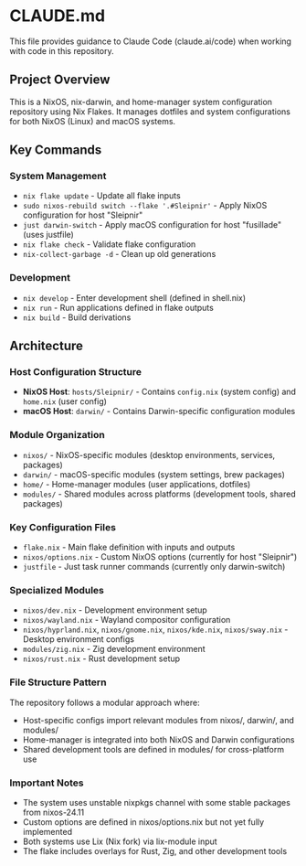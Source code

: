 # CLAUDE.md

This file provides guidance to Claude Code (claude.ai/code) when working with code in this repository.

## Project Overview

This is a NixOS, nix-darwin, and home-manager system configuration repository using Nix Flakes. It manages dotfiles and system configurations for both NixOS (Linux) and macOS systems.

## Key Commands

### System Management
- `nix flake update` - Update all flake inputs
- `sudo nixos-rebuild switch --flake '.#Sleipnir'` - Apply NixOS configuration for host "Sleipnir"
- `just darwin-switch` - Apply macOS configuration for host "fusillade" (uses justfile)
- `nix flake check` - Validate flake configuration
- `nix-collect-garbage -d` - Clean up old generations

### Development
- `nix develop` - Enter development shell (defined in shell.nix)
- `nix run` - Run applications defined in flake outputs
- `nix build` - Build derivations

## Architecture

### Host Configuration Structure
- **NixOS Host**: `hosts/Sleipnir/` - Contains `config.nix` (system config) and `home.nix` (user config)
- **macOS Host**: `darwin/` - Contains Darwin-specific configuration modules

### Module Organization
- `nixos/` - NixOS-specific modules (desktop environments, services, packages)
- `darwin/` - macOS-specific modules (system settings, brew packages)
- `home/` - Home-manager modules (user applications, dotfiles)
- `modules/` - Shared modules across platforms (development tools, shared packages)

### Key Configuration Files
- `flake.nix` - Main flake definition with inputs and outputs
- `nixos/options.nix` - Custom NixOS options (currently for host "Sleipnir")
- `justfile` - Just task runner commands (currently only darwin-switch)

### Specialized Modules
- `nixos/dev.nix` - Development environment setup
- `nixos/wayland.nix` - Wayland compositor configuration
- `nixos/hyprland.nix`, `nixos/gnome.nix`, `nixos/kde.nix`, `nixos/sway.nix` - Desktop environment configs
- `modules/zig.nix` - Zig development environment
- `nixos/rust.nix` - Rust development setup

### File Structure Pattern
The repository follows a modular approach where:
- Host-specific configs import relevant modules from nixos/, darwin/, and modules/
- Home-manager is integrated into both NixOS and Darwin configurations
- Shared development tools are defined in modules/ for cross-platform use

### Important Notes
- The system uses unstable nixpkgs channel with some stable packages from nixos-24.11
- Custom options are defined in nixos/options.nix but not yet fully implemented
- Both systems use Lix (Nix fork) via lix-module input
- The flake includes overlays for Rust, Zig, and other development tools